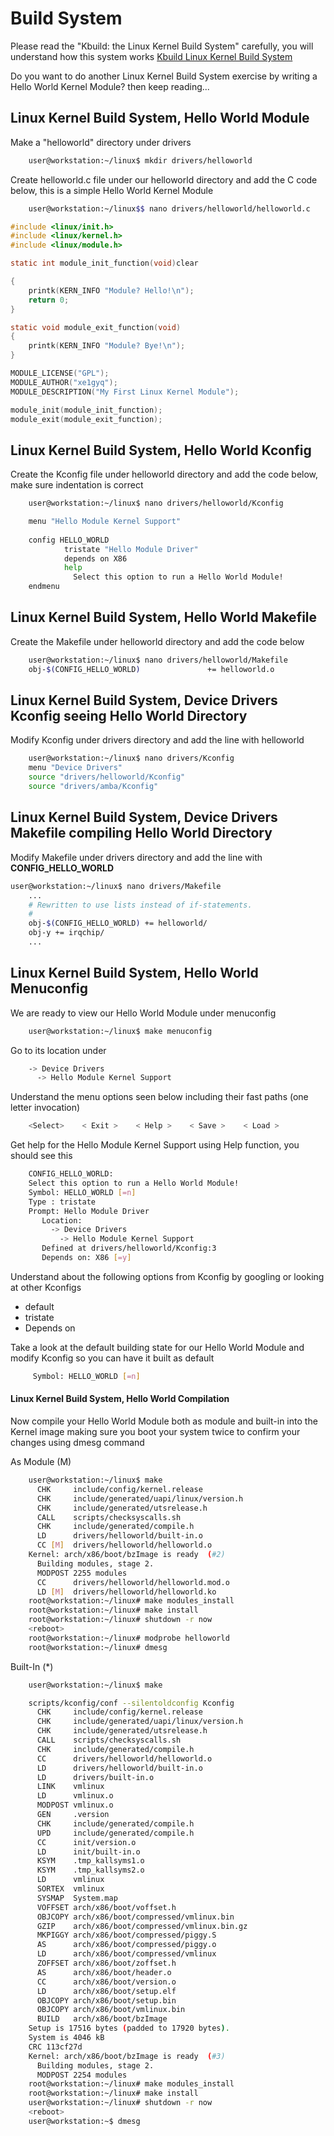 # Build System

Please read the "Kbuild: the Linux Kernel Build System" carefully, you will understand how this system works
[Kbuild Linux Kernel Build System](http://www.linuxjournal.com/content/kbuild-linux-kernel-build-system)

Do you want to do another Linux Kernel Build System exercise by writing a Hello World Kernel Module? then keep reading...

## Linux Kernel Build System, Hello World Module

Make a "helloworld" directory under drivers

```sh
    user@workstation:~/linux$ mkdir drivers/helloworld
```

Create helloworld.c file under our helloworld directory and add the C code below, this is a simple Hello World Kernel Module

```sh
    user@workstation:~/linux$$ nano drivers/helloworld/helloworld.c
```

```c
#include <linux/init.h>
#include <linux/kernel.h>
#include <linux/module.h>

static int module_init_function(void)clear

{
	printk(KERN_INFO "Module? Hello!\n");
	return 0;
}

static void module_exit_function(void)
{
	printk(KERN_INFO "Module? Bye!\n");
}

MODULE_LICENSE("GPL");
MODULE_AUTHOR("xe1gyq");
MODULE_DESCRIPTION("My First Linux Kernel Module");

module_init(module_init_function);
module_exit(module_exit_function);
```

## Linux Kernel Build System, Hello World Kconfig

Create the Kconfig file under helloworld directory and add the code below, make sure indentation is correct

```sh
    user@workstation:~/linux$ nano drivers/helloworld/Kconfig

    menu "Hello Module Kernel Support"
    
    config HELLO_WORLD
            tristate "Hello Module Driver"
            depends on X86
            help
              Select this option to run a Hello World Module!
    endmenu
```

## Linux Kernel Build System, Hello World Makefile

Create the Makefile under helloworld directory and add the code below

```sh
    user@workstation:~/linux$ nano drivers/helloworld/Makefile
    obj-$(CONFIG_HELLO_WORLD)               += helloworld.o
```

## Linux Kernel Build System, Device Drivers Kconfig seeing Hello World Directory


Modify Kconfig under drivers directory and add the line with helloworld

```sh
    user@workstation:~/linux$ nano drivers/Kconfig
    menu "Device Drivers"
    source "drivers/helloworld/Kconfig"
    source "drivers/amba/Kconfig"
```

## Linux Kernel Build System, Device Drivers Makefile compiling Hello World Directory

Modify Makefile under drivers directory and add the line with __CONFIG_HELLO_WORLD__

```sh
user@workstation:~/linux$ nano drivers/Makefile
    ...
    # Rewritten to use lists instead of if-statements.
    #
    obj-$(CONFIG_HELLO_WORLD) += helloworld/
    obj-y += irqchip/
    ...
```

## Linux Kernel Build System, Hello World Menuconfig

We are ready to view our Hello World Module under menuconfig

```sh
    user@workstation:~/linux$ make menuconfig
```

Go to its location under

```sh
    -> Device Drivers
      -> Hello Module Kernel Support
```

Understand the menu options seen below including their fast paths (one letter invocation)

```sh
    <Select>    < Exit >    < Help >    < Save >    < Load >
```

Get help for the Hello Module Kernel Support using Help function, you should see this

```sh
    CONFIG_HELLO_WORLD:
    Select this option to run a Hello World Module!
    Symbol: HELLO_WORLD [=n]
    Type : tristate
    Prompt: Hello Module Driver
       Location:
         -> Device Drivers
           -> Hello Module Kernel Support
       Defined at drivers/helloworld/Kconfig:3
       Depends on: X86 [=y]
```

Understand about the following options from Kconfig by googling or looking at other Kconfigs

- default
- tristate
- Depends on

Take a look at the default building state for our Hello World Module and modify Kconfig so you can have it built as default

```sh
     Symbol: HELLO_WORLD [=n]
```

#### Linux Kernel Build System, Hello World Compilation

Now compile your Hello World Module both as module and built-in into the Kernel image making sure you boot your system twice to confirm your changes using dmesg command

As Module (M)

```sh
    user@workstation:~/linux$ make
      CHK     include/config/kernel.release
      CHK     include/generated/uapi/linux/version.h
      CHK     include/generated/utsrelease.h
      CALL    scripts/checksyscalls.sh
      CHK     include/generated/compile.h
      LD      drivers/helloworld/built-in.o
      CC [M]  drivers/helloworld/helloworld.o
    Kernel: arch/x86/boot/bzImage is ready  (#2)
      Building modules, stage 2.
      MODPOST 2255 modules
      CC      drivers/helloworld/helloworld.mod.o
      LD [M]  drivers/helloworld/helloworld.ko
    root@workstation:~/linux# make modules_install
    root@workstation:~/linux# make install
    root@workstation:~/linux# shutdown -r now
    <reboot>
    root@workstation:~/linux# modprobe helloworld
    root@workstation:~/linux# dmesg
```

Built-In (*)

```sh
    user@workstation:~/linux$ make
```

```sh
    scripts/kconfig/conf --silentoldconfig Kconfig
      CHK     include/config/kernel.release                    
      CHK     include/generated/uapi/linux/version.h                    
      CHK     include/generated/utsrelease.h            
      CALL    scripts/checksyscalls.sh                    
      CHK     include/generated/compile.h                    
      CC      drivers/helloworld/helloworld.o                    
      LD      drivers/helloworld/built-in.o                    
      LD      drivers/built-in.o                    
      LINK    vmlinux                    
      LD      vmlinux.o                    
      MODPOST vmlinux.o                    
      GEN     .version                    
      CHK     include/generated/compile.h                    
      UPD     include/generated/compile.h
      CC      init/version.o                    
      LD      init/built-in.o                    
      KSYM    .tmp_kallsyms1.o                    
      KSYM    .tmp_kallsyms2.o                    
      LD      vmlinux
      SORTEX  vmlinux
      SYSMAP  System.map
      VOFFSET arch/x86/boot/voffset.h
      OBJCOPY arch/x86/boot/compressed/vmlinux.bin
      GZIP    arch/x86/boot/compressed/vmlinux.bin.gz
      MKPIGGY arch/x86/boot/compressed/piggy.S
      AS      arch/x86/boot/compressed/piggy.o
      LD      arch/x86/boot/compressed/vmlinux
      ZOFFSET arch/x86/boot/zoffset.h
      AS      arch/x86/boot/header.o
      CC      arch/x86/boot/version.o
      LD      arch/x86/boot/setup.elf
      OBJCOPY arch/x86/boot/setup.bin
      OBJCOPY arch/x86/boot/vmlinux.bin
      BUILD   arch/x86/boot/bzImage
    Setup is 17516 bytes (padded to 17920 bytes).
    System is 4046 kB
    CRC 113cf27d
    Kernel: arch/x86/boot/bzImage is ready  (#3)
      Building modules, stage 2.
      MODPOST 2254 modules
    root@workstation:~/linux# make modules_install
    root@workstation:~/linux# make install
    user@workstation:~/linux# shutdown -r now
    <reboot>
    user@workstation:~$ dmesg
```
